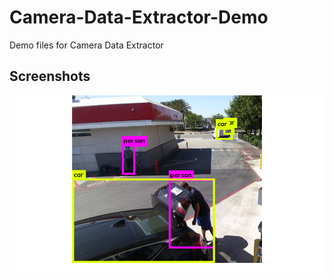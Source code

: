 # Camera-Data-Extractor-Demo
Demo files for Camera Data Extractor

## Screenshots
![](./screenshots/predictions6.png)
